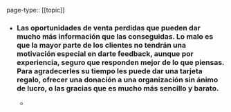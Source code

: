 page-type:: [[topic]]
- ### Las oportunidades de venta perdidas que pueden dar mucho más información que las conseguidas. Lo malo es que la mayor parte de los clientes no tendrán una motivación especial en darte feedback, aunque por experiencia, seguro que responden mejor de lo que piensas. Para agradecerles su tiempo les puede dar una tarjeta regalo, ofrecer una donación a una organización sin ánimo de lucro, o las gracias que es mucho más sencillo y barato.
  - 


